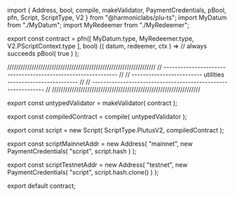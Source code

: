 import { Address, bool, compile, makeValidator, PaymentCredentials, pBool, pfn, Script, ScriptType, V2 } from "@harmoniclabs/plu-ts";
import MyDatum from "./MyDatum";
import MyRedeemer from "./MyRedeemer";


export const contract = pfn([
    MyDatum.type,
    MyRedeemer.type,
    V2.PScriptContext.type
],  bool)
(( datum, redeemer, ctx ) =>
    // always succeeds
    pBool( true )
);


///////////////////////////////////////////////////////////////////
// ------------------------------------------------------------- //
// ------------------------- utilities ------------------------- //
// ------------------------------------------------------------- //
///////////////////////////////////////////////////////////////////

export const untypedValidator = makeValidator( contract );

export const compiledContract = compile( untypedValidator );

export const script = new Script(
    ScriptType.PlutusV2,
    compiledContract
);

export const scriptMainnetAddr = new Address(
    "mainnet",
    new PaymentCredentials(
        "script",
        script.hash
    )
);

export const scriptTestnetAddr = new Address(
    "testnet",
    new PaymentCredentials(
        "script",
        script.hash.clone()
    )
);

export default contract;